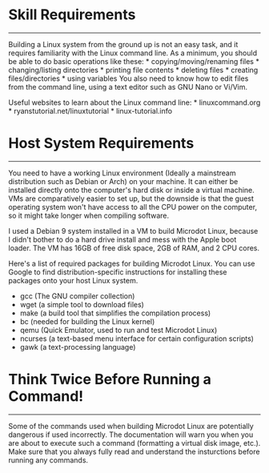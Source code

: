 
# Skill Requirements
--------------------------------------------------------------------------

Building a Linux system from the ground up is not an easy task, and
it requires familiarity with the Linux command line. As a minimum,
you should be able to do basic operations like these:
	* copying/moving/renaming files
	* changing/listing directories
	* printing file contents
	* deleting files
	* creating files/directories
	* using variables
You also need to know how to edit files from the command line, using a
text editor such as GNU Nano or Vi/Vim.

Useful websites to learn about the Linux command line:
	* linuxcommand.org
	* ryanstutorial.net/linuxtutorial
	* linux-tutorial.info

# Host System Requirements
--------------------------------------------------------------------------

You need to have a working Linux environment (Ideally a mainstream
distribution such as Debian or Arch) on your machine. It can either be
installed directly onto the computer's hard disk or inside a virtual
machine. VMs are comparatively easier to set up, but the downside is
that the guest operating system won't have access to all the CPU power
on the computer, so it might take longer when compiling software.

I used a Debian 9 system installed in a VM to build Microdot Linux, because
I didn't bother to do a hard drive install and mess with the Apple boot
loader. The VM has 16GB of free disk space, 2GB of RAM, and 2 CPU cores. 

Here's a list of required packages for building Microdot Linux. You can
use Google to find distribution-specific instructions for installing
these packages onto your host Linux system.

* gcc (The GNU compiler collection)
* wget (a simple tool to download files)
* make (a build tool that simplifies the compilation process)
* bc (needed for building the Linux kernel)
* qemu (Quick Emulator, used to run and test Microdot Linux)
* ncurses (a text-based menu interface for certain configuration scripts)
* gawk (a text-processing language)


# Think Twice Before Running a Command!
--------------------------------------------------------------------------

Some of the commands used when building Microdot Linux are potentially
dangerous if used incorrectly. The documentation will warn you when you
are about to execute such a command (formatting a virtual disk image,
etc.). Make sure that you always fully read and understand the
insturctions before running any commands. 
